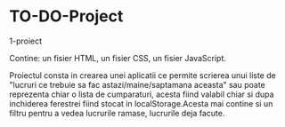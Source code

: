 # TO-DO-Project
1-proiect

Contine: un fisier HTML, un fisier CSS, un fisier JavaScript.

Proiectul consta in crearea unei aplicatii ce permite scrierea unui liste de "lucruri ce trebuie sa fac astazi/maine/saptamana aceasta" sau poate reprezenta chiar o lista de cumparaturi, acesta fiind valabil chiar si dupa inchiderea ferestrei fiind stocat in localStorage.Acesta mai contine si un filtru pentru a vedea lucrurile ramase, lucrurile deja facute.
